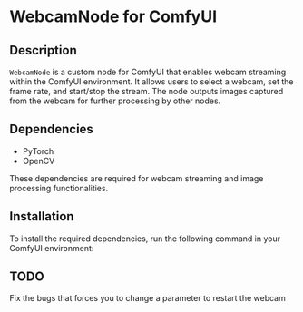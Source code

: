 # WebcamNode for ComfyUI

## Description
`WebcamNode` is a custom node for ComfyUI that enables webcam streaming within the ComfyUI environment. It allows users to select a webcam, set the frame rate, and start/stop the stream. The node outputs images captured from the webcam for further processing by other nodes.

## Dependencies
- PyTorch
- OpenCV

These dependencies are required for webcam streaming and image processing functionalities.

## Installation
To install the required dependencies, run the following command in your ComfyUI environment:


## TODO
Fix the bugs that forces you to change a parameter to restart the webcam